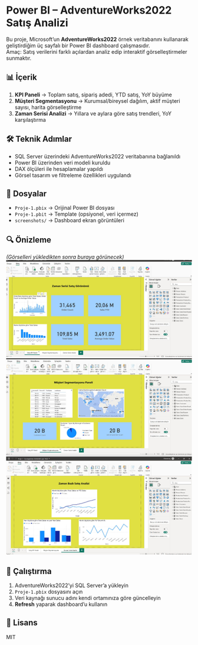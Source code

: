 # Power BI – AdventureWorks2022 Satış Analizi

Bu proje, Microsoft’un **AdventureWorks2022** örnek veritabanını kullanarak geliştirdiğim üç sayfalı bir Power BI dashboard çalışmasıdır.  
Amaç: Satış verilerini farklı açılardan analiz edip interaktif görselleştirmeler sunmaktır.

## 📊 İçerik
1. **KPI Paneli** → Toplam satış, sipariş adedi, YTD satış, YoY büyüme
2. **Müşteri Segmentasyonu** → Kurumsal/bireysel dağılım, aktif müşteri sayısı, harita görselleştirme
3. **Zaman Serisi Analizi** → Yıllara ve aylara göre satış trendleri, YoY karşılaştırma

## 🛠️ Teknik Adımlar
- SQL Server üzerindeki AdventureWorks2022 veritabanına bağlanıldı  
- Power BI üzerinden veri modeli kuruldu  
- DAX ölçüleri ile hesaplamalar yapıldı  
- Görsel tasarım ve filtreleme özellikleri uygulandı  

## 📂 Dosyalar
- `Proje-1.pbix` → Orijinal Power BI dosyası  
- `Proje-1.pbit` → Template (opsiyonel, veri içermez)  
- `screenshots/` → Dashboard ekran görüntüleri  

## 🔍 Önizleme
*(Görselleri yükledikten sonra buraya görünecek)*  
![KPI](screenshots_KPI.jpeg)
![Segmentasyon](screenshots_segmentasyon.jpeg)
![Zaman Serisi](screenshots_zaman_serisi.jpeg)


## 🚀 Çalıştırma
1. AdventureWorks2022’yi SQL Server’a yükleyin  
2. `Proje-1.pbix` dosyasını açın  
3. Veri kaynağı sunucu adını kendi ortamınıza göre güncelleyin  
4. **Refresh** yaparak dashboard’u kullanın  

## 📄 Lisans
MIT
